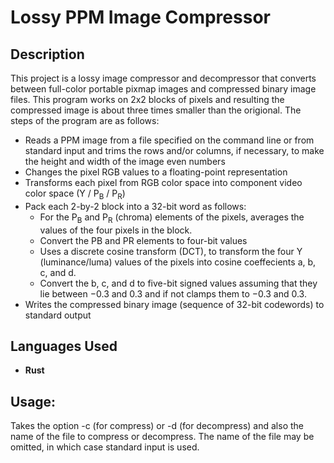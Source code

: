 <h1> Lossy PPM Image Compressor </h1>

<h2> Description </h2>
This project is a lossy image compressor and decompressor that converts between full-color portable pixmap images and compressed binary image files. This program works on 2x2 blocks of pixels and resulting the compressed image is about three times smaller than the origional. The steps of the program are as follows:

- Reads a PPM image from a file specified on the command line or from standard input and trims the rows and/or columns, if necessary, to make the height and width of the image even numbers
- Changes the pixel RGB values to a floating-point representation
- Transforms each pixel from RGB color space into component video color space (Y / P<sub>B</sub> / P<sub>R</sub>)
- Pack each 2-by-2 block into a 32-bit word as follows:
  - For the P<sub>B</sub> and P<sub>R</sub> (chroma) elements of the pixels, averages the values of the four pixels in the block.
  - Convert the PB and PR elements to four-bit values
  - Uses a discrete cosine transform (DCT), to transform the four Y (luminance/luma) values of the pixels into cosine coeffecients a, b, c, and d.
  - Convert the b, c, and d to five-bit signed values assuming that they lie between −0.3 and 0.3 and if not clamps them to −0.3 and 0.3.
- Writes the compressed binary image (sequence of 32-bit codewords) to standard output

<h2> Languages Used </h2>

- <b> Rust </b>

<h2> Usage: </h2>
Takes the option -c (for compress) or -d (for decompress) and also the name of the file to compress or decompress. The name of the file may be omitted, in which case standard input is used.

